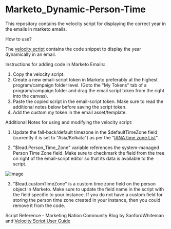 # Marketo_Dynamic-Person-Time
This repository contains the velocity script for displaying the correct year in the emails in marketo emails.

How to use?

The [velocity script](https://github.com/dhs123/Marketo_Dynamic-Person-Time/blob/main/dynamicCopyrightYear_Script) contains the code snippet to display the year dynamically in an email. 

Instructions for adding code in Marketo Emails:
1. Copy the velocity script.
2. Create a new email-script token in Marketo preferably at the highest program/campaign folder level. (Goto the "My Tokens" tab of a program/campaign folder and drag the email script token from the right into the canvas).
3. Paste the copied script in the email-script token. Make sure to read the additional notes below before saving the script token.
4. Add the custom my token in the email asset/template.

Additional Notes for using and modifying the velocity script:

1. Update the fall-back/default timezone in the $defaultTimeZone field (currently it is set to "Asia/Kolkata") as per the "[IANA time zone List](https://en.wikipedia.org/wiki/List_of_tz_database_time_zones#List)".

2. "$lead.Person_Time_Zone" variable references the system-managed Person Time Zone field. Make sure to checkmark the field from the tree on right of the email-script editor so that its data is available to the script. 

![image](https://user-images.githubusercontent.com/20539123/210195092-29765b6d-f4b5-4b41-a4e1-0033f5ca7f97.png)

3. "$lead.customTimeZone" is a custom time zone field on the person object in Marketo. Make sure to update the field name in the script with the field specific to your instance. If you do not have a custom field for storing the person time zone created in your instance, then you could remove it from the code.

Script Reference - Marketing Nation Community Blog by SanfordWhiteman and [Velocity Script User Guide](http://velocity.apache.org/engine/devel/user-guide.html)
